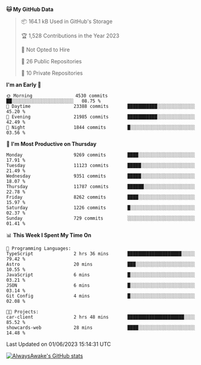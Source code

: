 <!--START_SECTION:waka-->
**🐱 My GitHub Data** 

> 📦 164.1 kB Used in GitHub's Storage 
 > 
> 🏆 1,528 Contributions in the Year 2023
 > 
> 🚫 Not Opted to Hire
 > 
> 📜 26 Public Repositories 
 > 
> 🔑 10 Private Repositories 
 > 
**I'm an Early 🐤** 

```text
🌞 Morning                4530 commits        ██░░░░░░░░░░░░░░░░░░░░░░░   08.75 % 
🌆 Daytime                23388 commits       ███████████░░░░░░░░░░░░░░   45.20 % 
🌃 Evening                21985 commits       ███████████░░░░░░░░░░░░░░   42.49 % 
🌙 Night                  1844 commits        █░░░░░░░░░░░░░░░░░░░░░░░░   03.56 % 
```
📅 **I'm Most Productive on Thursday** 

```text
Monday                   9269 commits        ████░░░░░░░░░░░░░░░░░░░░░   17.91 % 
Tuesday                  11123 commits       █████░░░░░░░░░░░░░░░░░░░░   21.49 % 
Wednesday                9351 commits        █████░░░░░░░░░░░░░░░░░░░░   18.07 % 
Thursday                 11787 commits       ██████░░░░░░░░░░░░░░░░░░░   22.78 % 
Friday                   8262 commits        ████░░░░░░░░░░░░░░░░░░░░░   15.97 % 
Saturday                 1226 commits        █░░░░░░░░░░░░░░░░░░░░░░░░   02.37 % 
Sunday                   729 commits         ░░░░░░░░░░░░░░░░░░░░░░░░░   01.41 % 
```


📊 **This Week I Spent My Time On** 

```text
💬 Programming Languages: 
TypeScript               2 hrs 36 mins       ████████████████████░░░░░   79.42 % 
Astro                    20 mins             ███░░░░░░░░░░░░░░░░░░░░░░   10.55 % 
JavaScript               6 mins              █░░░░░░░░░░░░░░░░░░░░░░░░   03.21 % 
JSON                     6 mins              █░░░░░░░░░░░░░░░░░░░░░░░░   03.14 % 
Git Config               4 mins              █░░░░░░░░░░░░░░░░░░░░░░░░   02.08 % 

🐱‍💻 Projects: 
car-client               2 hrs 48 mins       █████████████████████░░░░   85.52 % 
showcards-web            28 mins             ████░░░░░░░░░░░░░░░░░░░░░   14.48 % 
```


 Last Updated on 01/06/2023 15:14:31 UTC
<!--END_SECTION:waka-->

[![AlwaysAwake's GitHub stats](https://github-readme-stats.vercel.app/api?username=AlwaysAwake&show_icons=true&theme=github_dark&count_private=true)](https://github.com/AlwaysAwake/AlwaysAwake)
